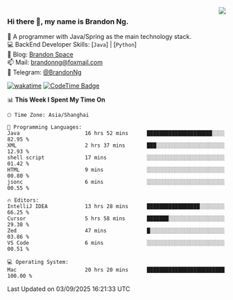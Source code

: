 <img  align="right" src="https://github-readme-stats-brandon0824.vercel.app/api/top-langs/?username=brandon0824&layout=compact">

### Hi there 👋, my name is Brandon Ng.

🌱 A programmer with Java/Spring as the main technology stack.  
💻 BackEnd Developer Skills: [`Java`] | [`Python`]  
📝 Blog: [Brandon Space](https://blog.brandonng.cc)  
📫 Mail: brandonng@foxmail.com  
📰 Telegram: [@BrandonNg](https://t.me/BrandonNg24)  

[![wakatime](https://wakatime.com/badge/user/940cafbf-f9d5-4b24-9a07-19bb072f52bb.svg)](https://wakatime.com/@940cafbf-f9d5-4b24-9a07-19bb072f52bb)
[![CodeTime Badge](https://shields.jannchie.com/endpoint?style=plastic&color=&url=https%3A%2F%2Fapi.codetime.dev%2Fv3%2Fusers%2Fshield%3Fuid%3D128%26minutes%3D10080)](https://codetime.dev)

<!--START_SECTION:waka-->
📊 **This Week I Spent My Time On** 

```text
🕑︎ Time Zone: Asia/Shanghai

💬 Programming Languages: 
Java                     16 hrs 52 mins      █████████████████████░░░░   82.95 % 
XML                      2 hrs 37 mins       ███░░░░░░░░░░░░░░░░░░░░░░   12.93 % 
shell script             17 mins             ░░░░░░░░░░░░░░░░░░░░░░░░░   01.42 % 
HTML                     9 mins              ░░░░░░░░░░░░░░░░░░░░░░░░░   00.80 % 
jsonc                    6 mins              ░░░░░░░░░░░░░░░░░░░░░░░░░   00.55 % 

🔥 Editors: 
IntelliJ IDEA            13 hrs 28 mins      █████████████████░░░░░░░░   66.25 % 
Cursor                   5 hrs 58 mins       ███████░░░░░░░░░░░░░░░░░░   29.38 % 
Zed                      47 mins             █░░░░░░░░░░░░░░░░░░░░░░░░   03.86 % 
VS Code                  6 mins              ░░░░░░░░░░░░░░░░░░░░░░░░░   00.51 % 

💻 Operating System: 
Mac                      20 hrs 20 mins      █████████████████████████   100.00 % 
```


 Last Updated on 03/09/2025 16:21:33 UTC
<!--END_SECTION:waka-->
